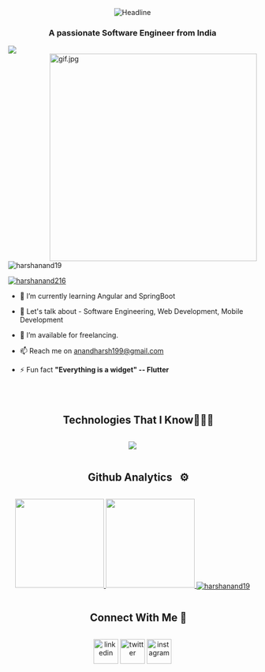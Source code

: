 
 <div align=center>
        <img src="https://readme-typing-svg.herokuapp.com?color=%236FDA44&size=32&center=true&vCenter=true&width=600&height=50&lines=Hi+there+I'm+Harsh+Anand+%F0%9F%91%8B;Software+Engineer;Problem+Solver;" alt="Headline" />
    </div>
<h3 align="center">A passionate Software Engineer from India</h3>
<!--horizontal divider(gradiant)-->
<img src="https://user-images.githubusercontent.com/73097560/115834477-dbab4500-a447-11eb-908a-139a6edaec5c.gif">
<br>

<img align="right" alt="gif.jpg" width="420" src="https://camo.githubusercontent.com/40165a147c3dcea0fa1db780bb533fc5f98546ccfb9d5d05ddb2f429277f5348/68747470733a2f2f616e616c7974696373696e6469616d61672e636f6d2f77702d636f6e74656e742f75706c6f6164732f323031382f31322f646576656c6f7065722d6472696262626c652e676966">

<p align="left"> <img src="https://komarev.com/ghpvc/?username=harshanand19&label=Profile%20views&color=0e75b6&style=flat" alt="harshanand19" /> </p>

<p align="left"> <a href="https://twitter.com/harshanand216" target="blank"><img src="https://img.shields.io/twitter/follow/harshanand216?logo=twitter&style=for-the-badge" alt="harshanand216" /></a> </p>



- 🌱 I’m currently learning Angular and SpringBoot

- 💬 Let's talk about - Software Engineering, Web Development, Mobile Development

- 🤝 I’m available for freelancing.

- 📫 Reach me on anandharsh199@gmail.com

- ⚡ Fun fact **"Everything is a widget" -- Flutter**
<br>
<!--h1 without bottom border-->
<div id="user-content-toc">
  <ul align="center">
    <summary><h2 style="display: inline-block">Technologies That I Know👨🏻‍💻</h2></summary>
  </ul>
</div>
<!--tech stack icons-->
<p align="center">
  <a href="https://skillicons.dev">
    <img src="https://skillicons.dev/icons?i=flutter,dart,androidstudio,arduino,git,gitlab,bootstrap,c,css,docker,figma,eclipse,firebase,googlecloud,github,kafka,html,idea,java,js,kotlin,angular,spring,materialui,mongodb,mysql,sqlite,postman,tailwind,ts,vscode&perline=14" />
  </a>
</p>

<div id="user-content-toc">
  <ul align="center">
    <summary><h2 style="display: inline-block">Github Analytics &nbsp; ⚙️</h2></summary>
  </ul>
</div>
<p align="center">
<a href="https://github.com/AVS1508">
  <img height="180em" src="https://github-readme-stats-eight-theta.vercel.app/api?username=harshanand19&show_icons=true&theme=algolia&include_all_commits=true&count_private=true"/>
  <img height="180em" src="https://github-readme-stats-eight-theta.vercel.app/api/top-langs/?username=harshanand19&layout=compact&langs_count=8&theme=algolia"/>
  <img align="center" src="https://github-readme-streak-stats.herokuapp.com/?user=harshanand19&theme=algolia&date_format=M%20j%5B%2C%20Y%5D" alt="harshanand19" />
</a>
</p>

<!-- Connect with me -->
<!--h2 without bottom border-->
<div id="user-content-toc">
  <ul align="center">
    <summary><h2 style="display: inline-block">Connect With Me 🤝</h2></summary>
  </ul>
</div>

<!--icons and links-->
<p align="center">
<!--Linkedin-->
<a href="https://www.linkedin.com/in/harsh-anand-/" target="blank"><img align="center" src="https://user-images.githubusercontent.com/88904952/234979284-68c11d7f-1acc-4f0c-ac78-044e1037d7b0.png" alt="linkedin" height="50" width="50" /></a>
<!--Twitter-->
<a href="https://twitter.com/harshanand216" target="blank"><img align="center" src="https://user-images.githubusercontent.com/88904952/234980676-61bfb021-ecc8-48f7-88e6-34c1b06c4a58.png" alt="twitter" height="50" width="50" /></a> 
<!--Instagram-->
<a href="https://www.instagram.com/_i.am.harsh7/?next=%2F" target="blank"><img align="center" src="https://user-images.githubusercontent.com/88904952/234981169-2dd1e58f-4b7e-468c-8213-034ba62156c3.png" alt="instagram" height="50" width="50" /></a>
</p>
